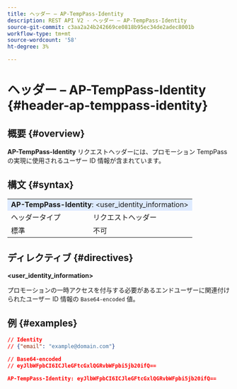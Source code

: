 ```yaml
---
title: ヘッダー – AP-TempPass-Identity
description: REST API V2 - ヘッダー – AP-TempPass-Identity
source-git-commit: c3aa2a24b242669ce0818b95ec34de2adec8001b
workflow-type: tm+mt
source-wordcount: '58'
ht-degree: 3%

---
```



# ヘッダー – AP-TempPass-Identity {#header-ap-temppass-identity}

## 概要 {#overview}

<b>AP-TempPass-Identity</b> リクエストヘッダーには、プロモーション TempPass の実現に使用されるユーザー ID 情報が含まれています。

## 構文 {#syntax}

<table>
   <tr>
      <td style="background-color: #DEEBFF;" colspan="2"><b>AP-TempPass-Identity</b>: &lt;user_identity_information&gt;</td>
   </tr>
   <tr>
      <td>ヘッダータイプ</td>
      <td>リクエストヘッダー</td>
   </tr>
   <tr>
      <td>標準</td>
      <td>不可</td>
   </tr>
</table>

## ディレクティブ {#directives}

<b>&lt;user_identity_information></b>

プロモーションの一時アクセスを付与する必要があるエンドユーザーに関連付けられたユーザー ID 情報の `Base64-encoded` 値。

## 例 {#examples}

```JSON
// Identity
// {"email": "example@domain.com"}

// Base64-encoded
// eyJlbWFpbCI6ICJleGFtcGxlQGRvbWFpbi5jb20ifQ==

AP-TempPass-Identity: eyJlbWFpbCI6ICJleGFtcGxlQGRvbWFpbi5jb20ifQ==
```
